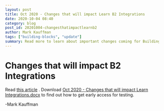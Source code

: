 ```yaml
---
layout: post
title: Oct 2020 - Changes that will impact Learn B2 Integrations
date: 2020-10-04 08:40
category: blog
post_id: 20201004-changesthatimpactlearnb2
author: Mark Kauffman
tags: ["building-blocks", "update"]
summary: Read more to learn about important changes coming for Building Block Developers.
---
```


# Changes that will impact B2 Integrations

Read [this article](https://anthologydevdocs.ddns.net/docs/archive/b2/resources/preparing-for-saas-and-new-learn-versions) . Download [Oct 2020 - Changes that will impact Learn Integrations.docx](/assets/files/changes-that-will-impact-learn-oct2020.docx) to find out how to get early access for testing.

-Mark Kauffman
